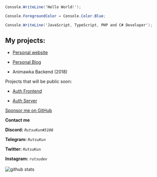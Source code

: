 ```cs

Console.WriteLine('Hello World!');

Console.ForegroundColor = Console.Color.Blue;

Console.WriteLine('JavaScript, TypeScript, PHP and C# Developer');

```

## My projects:

- <a href="https://github.com/RutsuKun/henicz.eu">Personal website</a>

- <a href="https://github.com/RutsuKun/henicz-blog">Personal Blog</a>

- Animawka Backend (2018)

Projects that will be public soon:

- <a href="https://github.com/RutsuKun/AuthFrontend">Auth Frontend</a>

- <a href="https://github.com/RutsuKun/AuthServer">Auth Server</a>

[Sponsor me on GitHub](https://github.com/sponsors/RutsuKun)

**Contact me**

**Discord:** *`RutsuKun#5106`*

**Telegram:** *`RutsuKun`*

**Twitter:** *`RutsuKun`*

**Instagram:** *`rutsudev`*<br><br>
![github stats](https://github-readme-stats.vercel.app/api?username=RutsuKun&theme=radical&show_icons=true&hide_border=true)


















